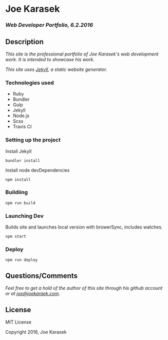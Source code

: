 # **Joe Karasek**

### _Web Developer Portfolio, 6.2.2016_

## Description

_This site is the professional portfolio of Joe Karasek's web development work. It is intended to showcase his work._

_This site uses [Jekyll](https://jekyllrb.com/), a static website generator._

### Technologies used

- Ruby
- Bundler
- Gulp
- Jekyll
- Node.js
- Scss
- Travis CI

### Setting up the project

Install Jekyll

`bundler install`

Install node devDependencies

`npm install`

### Buildiing

`npm run build`

### Launching Dev

Builds site and launches local version with browerSync, includes watches.

`npm start`

### Deploy

`npm run deploy`

## Questions/Comments

_Feel free to get a hold of the author of this site through his github account or at joe@joekaraek.com._

## License

MIT License

Copyright 2016, Joe Karasek
